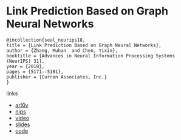 # Link Prediction Based on Graph Neural Networks

```
@incollection{seal_neurips18,
title = {Link Prediction Based on Graph Neural Networks},
author = {Zhang, Muhan  and Chen, Yixin},
booktitle = {Advances in Neural Information Processing Systems (NeurIPS) 31},
year = {2018},
pages = {5171--5181},
publisher = {Curran Associates, Inc.}
}
```

links
- [arXiv](https://arxiv.org/abs/1802.09691)
- [nips](https://nips.cc/Conferences/2018/Schedule?showEvent=11505)
- [video](https://www.videoken.com/embed/oZP-ggBHguQ?tocitem=49) 
- [slides](https://nips.cc/media/Slides/nips/2018/220cd(06-09-45)-06-10-30-12707-Link_Prediction.pdf)
- [code](https://github.com/muhanzhang/SEAL)
